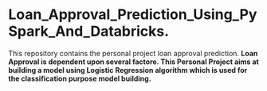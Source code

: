 # Loan_Approval_Prediction_Using_PySpark_And_Databricks.
This repository contains the personal project loan approval prediction. <b>
Loan Approval is dependent upon several factore. This Personal Project aims at building a model using Logistic Regression algorithm which is used for the classification purpose model building.<b>

